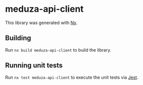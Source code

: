 # meduza-api-client

This library was generated with [Nx](https://nx.dev).

## Building

Run `nx build meduza-api-client` to build the library.

## Running unit tests

Run `nx test meduza-api-client` to execute the unit tests via [Jest](https://jestjs.io).

